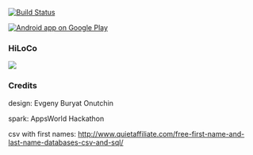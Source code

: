 [![Build Status](https://snap-ci.com/ligi/HiLoCo/branch/master/build_image)](https://snap-ci.com/ligi/HiLoCo/branch/master)

[![Android app on Google Play](http://ligi.de/img/play_badge.png)](https://play.google.com/store/apps/details?id=org.ligi.hiloco)

### HiLoCo

<img src="https://raw.githubusercontent.com/ligi/HiLoCo/master/assets/play/promo.png"/>

### Credits

design: Evgeny Buryat Onutchin

spark: AppsWorld Hackathon

csv with first names:
http://www.quietaffiliate.com/free-first-name-and-last-name-databases-csv-and-sql/